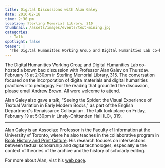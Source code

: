 ```yaml
---
title: Digital Discussions with Alan Galey
date: 2016-02-18 
time: 2:30 pm
location: Sterling Memorial Library, 315
thumbnail: /assets/images/events/text-mining.jpg
categories: 
  - Talk
spotlight: false 
teaser: |
  "The Digital Humanities Working Group and Digital Humanities Lab co-hosted a brown bag discussion with Professor Alan Galey on Thursday, February 18 at 2:30pm in Sterling Memorial Library, 315. The..."
---
```


The Digital Humanities Working Group and Digital Humanities Lab co-hosted a brown bag discussion with Professor Alan Galey on Thursday, February 18 at 2:30pm in Sterling Memorial Library, 315. The conversation focused on the incorporation of digital materials and digital humanities practices into pedagogy. For the reading that grounded the discussion, please email [Andrew Brown](mailto:andrew.s.brown@yale.edu). All were welcome to attend.
   
Alan Galey also gave a talk, "Seeing the Spider: the Visual Experience of Textual Variation in Early Modern Books," as part of the English Department's Renaissance Colloquium. The talk took place on Friday, February 19 at 5:30pm in Linsly-Chittenden Hall (LC), 319.
    
---
   
Alan Galey is an Associate Professor in the Faculty of Information at the University of Toronto, where he also teaches in the collaborative program in [Book History and Print Culture](http://bookhistory.fis.utoronto.ca/). His research focuses on intersections between textual scholarship and digital technologies, especially in the context of theories of the archive and the history of scholarly editing.
   
For more about Alan, visit his [web page](http://individual.utoronto.ca/alangaley/).